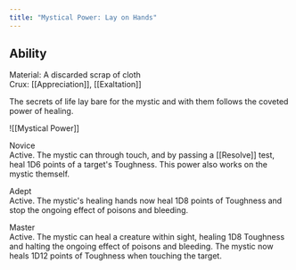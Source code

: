 ```yaml
---
title: "Mystical Power: Lay on Hands"
---
```

## Ability
Material: A discarded scrap of cloth<br>Crux: [[Appreciation]], [[Exaltation]]

The secrets of life lay bare for the mystic and with them follows the coveted power of healing.

![[Mystical Power]]

Novice<br>Active. The mystic can through touch, and by passing a [[Resolve]] test, heal 1D6 points of a target's Toughness. This power also works on the mystic themself.

Adept<br>Active. The mystic's healing hands now heal 1D8 points of Toughness and stop the ongoing effect of poisons and bleeding.

Master<br>Active. The mystic can heal a creature within sight, healing 1D8 Toughness and halting the ongoing effect of poisons and bleeding. The mystic now heals 1D12 points of Toughness when touching the target.